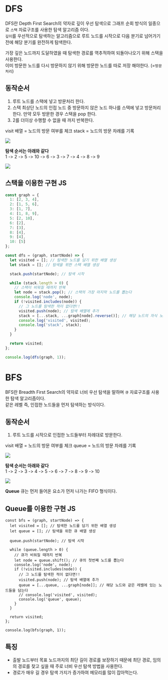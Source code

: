 # DFS
DFS란 Depth First Search의 약자로 깊이 우선 탐색으로 그래프 순회 방식의 일종으로 `스택` 자료구조를 사용한 탐색 알고리즘 이다.  
`깊이`를 우선적으로 탐색하는 알고리즘으로 루트 노드를 시작으로 다음 분기로 넘어가기 전에 해당 분기를 완전하게 탐색한다.  

가장 깊은 노드까지 도달하였을 때 탐색한 경로를 역추적하여 되돌아나오기 위해 스택을 사용한다.  
이미 방문한 노드를 다시 방문하지 않기 위해 방문한 노드를 따로 저장 해야한다.  (=`방문처리`)

## 동작순서
1. 루트 노드를 스택에 넣고 방문처리 한다.
2. 스택 최상단 노드의 인접 노드 중 방문하지 않은 노드 하나를 스택에 넣고 방문처리 한다. 만약 모두 방문한 경우 스택을 pop 한다.
3. 2를 더이상 수행할 수 없을 때 까지 반복한다.

visit 배열 = 노드의 방문 여부를 체크
stack = 노드의 방문 차례를 기록

![](https://img1.daumcdn.net/thumb/R1280x0/?scode=mtistory2&fname=https%3A%2F%2Fblog.kakaocdn.net%2Fdn%2FwD2xz%2Fbtq0n9Lbj4W%2FO4MCmeOXUp0ttIBvJ5udK1%2Fimg.png)

**탐색 순서는 아래와 같다**  
1 -> 2 -> 5 -> 10 -> 6 -> 3 -> 7 -> 4 -> 8 -> 9  

![](https://img1.daumcdn.net/thumb/R1280x0/?scode=mtistory2&fname=https%3A%2F%2Fblog.kakaocdn.net%2Fdn%2FbSgEGJ%2Fbtq0qzWBE58%2FsGOhR4AQ9PM92odkk2cfE0%2Fimg.png)

## 스택을 이용한 구현 JS

```js
const graph = {
  1: [2, 3, 4],
  2: [1, 5, 6],
  3: [1, 7],
  4: [1, 8, 9],
  5: [2, 10],
  6: [2],
  7: [3],
  8: [4],
  9: [4],
  10: [5]
};

const dfs = (graph, startNode) => {
  let visited = []; // 탐색한 노드를 담기 위한 배열 생성
  let stack = []; // 탐색을 위한 스택 배열 생성

  stack.push(startNode); // 탐색 시작

  while (stack.length > 0) {
    // 스택이 비워질 때까지 반복
    let node = stack.pop(); // 스택의 가장 마지막 노드를 뽑는다
    console.log('node', node);
    if (!visited.includes(node)) {
      // 그 노드를 탐색한 적이 없다면!!
      visited.push(node); // 탐색 배열에 추가
      stack = [...stack, ...graph[node].reverse()]; // 해당 노드의 자식 노드들을 스택에 담는다.
      console.log('visited', visited);
      console.log('stack', stack);
    }
  }

  return visited;
};

console.log(dfs(graph, 1));
```

# BFS
BFS란 Breadth First Search의 약자로 너비 우선 탐색을 말하며  `큐`  자료구조를 사용한 탐색 알고리즘이다.  
같은 레벨 즉, 인접한 노드들을 먼저 탐색하는 방식이다. 

## 동작순서

1. 루트 노드를 시작으로 인접한 노드들부터 차례대로 방문한다.

visit 배열 = 노드의 방문 여부를 체크
queue = 노드의 방문 차례를 기록

![](https://img1.daumcdn.net/thumb/R1280x0/?scode=mtistory2&fname=https%3A%2F%2Fblog.kakaocdn.net%2Fdn%2FeyT2ug%2Fbtq0qAuqoKn%2FVATbKC9svPfJutMNmp2DAk%2Fimg.png)

**탐색 순서는 아래와 같다**  
1 -> 2 -> 3 -> 4 -> 5 -> 6 -> 7 -> 8 -> 9 -> 10 


![](https://img1.daumcdn.net/thumb/R1280x0/?scode=mtistory2&fname=https%3A%2F%2Fblog.kakaocdn.net%2Fdn%2FyrTRg%2Fbtq0u5UvBMA%2Fz1y4WewXjg4Z3j7PyliWcK%2Fimg.png)

**Queue**
큐는 먼저 들어온 요소가 먼저 나가는 FIFO 형식이다.  

## Queue를 이용한 구현 JS

```
const bfs = (graph, startNode) => {
  let visited = []; // 탐색한 노드를 담기 위한 배열 생성
  let queue = []; // 탐색을 위한 큐 배열 생성

  queue.push(startNode); // 탐색 시작

  while (queue.length > 0) {
    // 큐가 비워질 때까지 반복
    let node = queue.shift(); // 큐의 첫번째 노드를 뽑는다
    console.log('node', node);
    if (!visited.includes(node)) {
      // 그 노드를 탐색한 적이 없다면!!
      visited.push(node); // 탐색 배열에 추가
      queue = [...queue, ...graph[node]]; // 해당 노드와 같은 레벨에 있는 노드들을 담는다
      // console.log('visited', visited);
      console.log('queue', queue);
    }
  }

  return visited;
};

console.log(bfs(graph, 1));
```

## 특징

- 출발 노드부터 목표 노드까지의 최단 길이 경로를 보장하기 때문에 최단 경로, 임의의 경로를 찾고 싶을 때 주로 너비 우선 탐색 방법을 사용한다.
- 경로가 매우 길 경우 탐색 가지가 증가하여 메모리를 많이 잡아먹는다.
